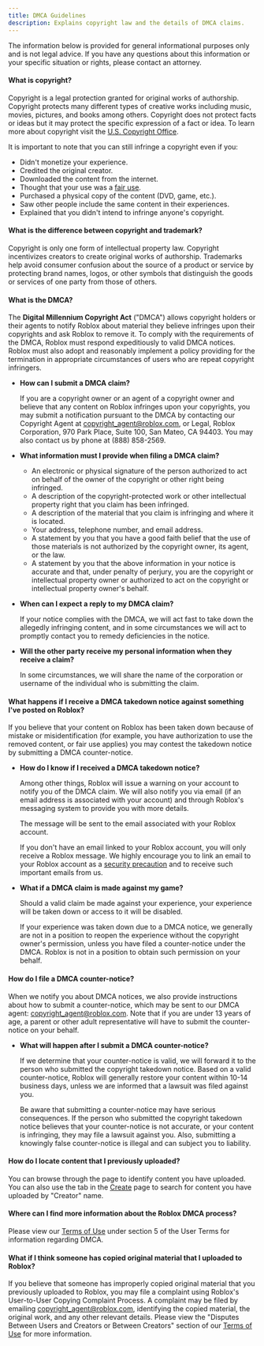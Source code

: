 ```yaml
---
title: DMCA Guidelines
description: Explains copyright law and the details of DMCA claims.
---
```


<Alert severity="warning">
  The information below is provided for general informational purposes
only and is not legal advice. If you have any questions about this
information or your specific situation or rights, please contact an
attorney.
</Alert>

#### What is copyright?

Copyright is a legal protection granted for original works of authorship. Copyright protects many different types of creative works including music, movies, pictures, and books among others. Copyright does not protect facts or ideas but it may protect the specific expression of a fact or idea. To learn more about copyright visit the [U.S. Copyright Office](https://www.copyright.gov/help/faq/faq-general.html).

It is important to note that you can still infringe a copyright even if you:

- Didn't monetize your experience.
- Credited the original creator.
- Downloaded the content from the internet.
- Thought that your use was a [fair use](https://copyright.gov/fair-use/).
- Purchased a physical copy of the content (DVD, game, etc.).
- Saw other people include the same content in their experiences.
- Explained that you didn't intend to infringe anyone's copyright.

#### What is the difference between copyright and trademark?

Copyright is only one form of intellectual property law. Copyright incentivizes creators to create original works of authorship. Trademarks help avoid consumer confusion about the source of a product or service by protecting brand names, logos, or other symbols that distinguish the goods or services of one party from those of others.

#### What is the DMCA?

The **Digital Millennium Copyright Act** ("DMCA") allows copyright holders or their agents to notify Roblox about material they believe infringes upon their copyrights and ask Roblox to remove it. To comply with the requirements of the DMCA, Roblox must respond expeditiously to valid DMCA notices. Roblox must also adopt and reasonably implement a policy providing for the termination in appropriate circumstances of users who are repeat copyright infringers.

- **How can I submit a DMCA claim?**

  If you are a copyright owner or an agent of a copyright owner and believe that
  any content on Roblox infringes upon your copyrights, you may submit a
  notification pursuant to the DMCA by contacting our Copyright Agent at
  [copyright_agent@roblox.com](mailto:copyright_agent@roblox.com), or Legal, Roblox Corporation, 970 Park Place, Suite
  100, San Mateo, CA 94403. You may also contact us by phone at (888)&nbsp;858-2569.

- **What information must I provide when filing a DMCA claim?**

  - An electronic or physical signature of the person authorized to act on behalf of the owner of the copyright or other right being infringed.
  - A description of the copyright-protected work or other intellectual property right that you claim has been infringed.
  - A description of the material that you claim is infringing and where it is located.
  - Your address, telephone number, and email address.
  - A statement by you that you have a good faith belief that the use of those materials is not authorized by the copyright owner, its agent, or the law.
  - A statement by you that the above information in your notice is accurate and that, under penalty of perjury, you are the copyright or intellectual property owner or authorized to act on the copyright or intellectual property owner's behalf.

- **When can I expect a reply to my DMCA claim?**

  If your notice complies with the DMCA, we will act fast to take down the allegedly infringing content, and in some circumstances we will act to promptly contact you to remedy deficiencies in the notice.

- **Will the other party receive my personal information when they receive a claim?**

  In some circumstances, we will share the name of the corporation or username of
  the individual who is submitting the claim.

#### What happens if I receive a DMCA takedown notice against something I've posted on Roblox?

If you believe that your content on Roblox has been taken down because of mistake or misidentification (for example, you have authorization to use the removed content, or fair use applies) you may contest the takedown notice by submitting a DMCA counter-notice.

- **How do I know if I received a DMCA takedown notice?**

  Among other things, Roblox will issue a warning on your account to notify you of the DMCA claim. We will also notify you via email (if an email address is associated with your account) and through Roblox's messaging system to provide you with more details.

  The message will be sent to the email associated with your Roblox account.

  If you don't have an email linked to your Roblox account, you will only receive
  a Roblox message. We highly encourage you to link an email to your Roblox
  account as a [security precaution](https://en.help.roblox.com/hc/en-us/articles/203313380-Account-Security-Keeping-your-Account-Safe-) and to receive such important emails from us.

- **What if a DMCA claim is made against my game?**

  Should a valid claim be made against your experience, your experience will be taken down or access to it will be disabled.

  If your experience was taken down due to a DMCA notice, we generally are not in a position to reopen the experience without the copyright owner's permission, unless you have filed a counter-notice under the DMCA. Roblox is not in a position to obtain such permission on your behalf.

#### How do I file a DMCA counter-notice?

When we notify you about DMCA notices, we also provide instructions about how to
submit a counter-notice, which may be sent to our DMCA agent:
[copyright_agent@roblox.com](mailto:copyright_agent@roblox.com). Note that if you are under 13 years of age, a parent or other adult representative will have to submit the counter-notice on your behalf.

- **What will happen after I submit a DMCA counter-notice?**

  If we determine that your counter-notice is valid, we will forward it to the person who submitted the copyright takedown notice. Based on a valid counter-notice, Roblox will generally restore your content within 10-14 business days, unless we are informed that a lawsuit was filed against you.

  Be aware that submitting a counter-notice may have serious consequences. If the person who submitted the copyright takedown notice believes that your counter-notice is not accurate, or your content is infringing, they may file a lawsuit against you. Also, submitting a knowingly false counter-notice is illegal and can subject you to liability.

#### How do I locate content that I previously uploaded?

You can browse through the page to identify content you have uploaded. You can also use the tab in the [Create](https://www.roblox.com/develop) page to search for content you have uploaded by "Creator" name.

#### Where can I find more information about the Roblox DMCA process?

Please view our [Terms of
Use](https://en.help.roblox.com/hc/en-us/articles/115004647846-Roblox-Terms-of-Use) under section&nbsp;5 of the User&nbsp;Terms for information
regarding DMCA.

#### What if I think someone has copied original material that I uploaded to Roblox?

If you believe that someone has improperly copied original material that you previously uploaded to Roblox, you may file a complaint using Roblox's User-to-User Copying Complaint Process. A complaint may be filed by emailing [copyright_agent@roblox.com](mailto:copyright_agent@roblox.com), identifying the copied material, the original work, and any other relevant details. Please view the "Disputes Between Users and Creators or Between Creators" section of our [Terms of
Use](https://en.help.roblox.com/hc/en-us/articles/115004647846-Roblox-Terms-of-Use) for more information.
